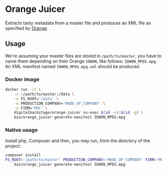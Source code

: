 # Orange Juicer

Extracts tasty metadata from a master file and produces an XML file as
specified by [Orange](http://www.orange.fr/).

## Usage

We're assuming your master files are stored in `/path/to/master`,
you have to name them depending on their Orange `IDWON`, like follows: `IDWON_MPEG.mpg`.
An XML manifest named `IDWON_MPEG.mpg.xml` should be produced.

### Docker image

```sh
docker run -it \
	-v ~/path/to/master:/data \
	-e FS_ROOT='/data' \
	-e PRODUCTION_COMPANY='MADE_UP_COMPANY' \
	-e FIRM='MUC' \
	digitalbackstage/orange-juicer su-exec $(id -u):$(id -g) \
	bin/orange_juicer generate-manifest IDWON_MPEG.mpg
```

### Native usage

Install php, Composer and then, you may run, from the directory of the project:

```sh
composer install
FS_ROOT='/path/to/master' PRODUCTION_COMPANY='MADE_UP_COMPANY' FIRM='MUC' \
	bin/orange_juicer generate-manifest IDWON_MPEG.mpg
```
